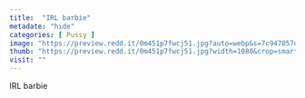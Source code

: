 ```yaml
---
title:  "IRL barbie"
metadate: "hide"
categories: [ Pussy ]
image: "https://preview.redd.it/0m451p7fwcj51.jpg?auto=webp&s=7c947057d55c655eaafe1ecff23b466f60807f49"
thumb: "https://preview.redd.it/0m451p7fwcj51.jpg?width=1080&crop=smart&auto=webp&s=3bd4d9df503468510124f14800bcc1abd6762c93"
visit: ""
---
```

IRL barbie
